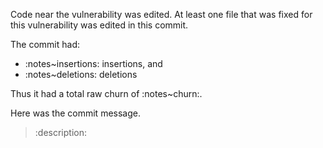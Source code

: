 Code near the vulnerability was edited. At least one file that was fixed for this vulnerability was edited in this commit.

The commit had:

  * :notes~insertions: insertions, and
  * :notes~deletions: deletions

Thus it had a total raw churn of :notes~churn:.

Here was the commit message.
<blockquote>
:description:
</blockquote>
